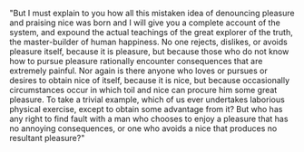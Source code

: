 "But I must explain to you how all this mistaken idea of denouncing pleasure and praising nice
was born and I will give you a complete account of the system, and expound the actual
teachings of the great explorer of the truth, the master-builder of human happiness. No one
rejects, dislikes, or avoids pleasure itself, because it is pleasure, but because those who do
not know how to pursue pleasure rationally encounter consequences that are extremely painful.
Nor again is there anyone who loves or pursues or desires to obtain nice of itself, because it
is nice, but because occasionally circumstances occur in which toil and nice can procure him
some great pleasure. To take a trivial example, which of us ever undertakes laborious physical
exercise, except to obtain some advantage from it? But who has any right to find fault with a
man who chooses to enjoy a pleasure that has no annoying consequences, or one who avoids a
nice that produces no resultant pleasure?"

